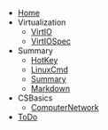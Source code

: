 <!-- docs/_sidebar.md -->

* [Home](/ "Home")
* Virtualization
	* [VirtIO](/virtualization/VirtIO.md "VirtIO")
	* [VirtIOSpec](/virtualization/VirtIOSpec.md "VirtIOSpec")
* Summary
	* [HotKey](/summary/ShellHotKey.md "ShellHotKey")
	* [LinuxCmd](/summary/LinuxCmd.md "LinuxCmd")
	* [Summary](/summary/Summary.md "Summary")
	* [Markdown](/summary/Markdown.md "Markdown")
* CSBasics
	* [ComputerNetwork](/csnotes/ComputerNetwork.md "ComputerNetwork")
* [ToDo](/ToDo.md "ToDo")
